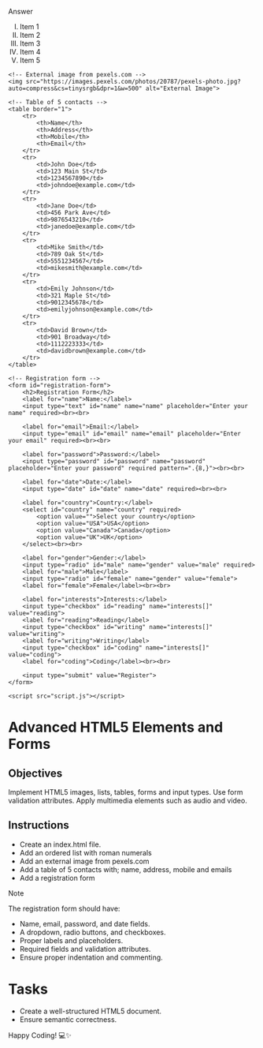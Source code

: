 Answer

<!-- index.html -->

<!DOCTYPE html>
<html lang="en">
<head>
    <meta charset="UTF-8">
    <meta name="viewport" content="width=device-width, initial-scale=1.0">
    <title>Registration Page</title>
    <link rel="stylesheet" href="styles.css">
</head>
<body>
    <!-- Ordered list with roman numerals -->
    <ol type="I">
        <li>Item 1</li>
        <li>Item 2</li>
        <li>Item 3</li>
        <li>Item 4</li>
        <li>Item 5</li>
    </ol>

    <!-- External image from pexels.com -->
    <img src="https://images.pexels.com/photos/20787/pexels-photo.jpg?auto=compress&cs=tinysrgb&dpr=1&w=500" alt="External Image">

    <!-- Table of 5 contacts -->
    <table border="1">
        <tr>
            <th>Name</th>
            <th>Address</th>
            <th>Mobile</th>
            <th>Email</th>
        </tr>
        <tr>
            <td>John Doe</td>
            <td>123 Main St</td>
            <td>1234567890</td>
            <td>johndoe@example.com</td>
        </tr>
        <tr>
            <td>Jane Doe</td>
            <td>456 Park Ave</td>
            <td>9876543210</td>
            <td>janedoe@example.com</td>
        </tr>
        <tr>
            <td>Mike Smith</td>
            <td>789 Oak St</td>
            <td>5551234567</td>
            <td>mikesmith@example.com</td>
        </tr>
        <tr>
            <td>Emily Johnson</td>
            <td>321 Maple St</td>
            <td>9012345678</td>
            <td>emilyjohnson@example.com</td>
        </tr>
        <tr>
            <td>David Brown</td>
            <td>901 Broadway</td>
            <td>1112223333</td>
            <td>davidbrown@example.com</td>
        </tr>
    </table>

    <!-- Registration form -->
    <form id="registration-form">
        <h2>Registration Form</h2>
        <label for="name">Name:</label>
        <input type="text" id="name" name="name" placeholder="Enter your name" required><br><br>
        
        <label for="email">Email:</label>
        <input type="email" id="email" name="email" placeholder="Enter your email" required><br><br>
        
        <label for="password">Password:</label>
        <input type="password" id="password" name="password" placeholder="Enter your password" required pattern=".{8,}"><br><br>
        
        <label for="date">Date:</label>
        <input type="date" id="date" name="date" required><br><br>
        
        <label for="country">Country:</label>
        <select id="country" name="country" required>
            <option value="">Select your country</option>
            <option value="USA">USA</option>
            <option value="Canada">Canada</option>
            <option value="UK">UK</option>
        </select><br><br>
        
        <label for="gender">Gender:</label>
        <input type="radio" id="male" name="gender" value="male" required>
        <label for="male">Male</label>
        <input type="radio" id="female" name="gender" value="female">
        <label for="female">Female</label><br><br>
        
        <label for="interests">Interests:</label>
        <input type="checkbox" id="reading" name="interests[]" value="reading">
        <label for="reading">Reading</label>
        <input type="checkbox" id="writing" name="interests[]" value="writing">
        <label for="writing">Writing</label>
        <input type="checkbox" id="coding" name="interests[]" value="coding">
        <label for="coding">Coding</label><br><br>
        
        <input type="submit" value="Register">
    </form>

    <script src="script.js"></script>
</body>
</html>





# Advanced HTML5 Elements and Forms

## Objectives
Implement HTML5 images, lists, tables, forms and input types.
Use form validation attributes.
Apply multimedia elements such as audio and video.

## Instructions

- Create an index.html file.
- Add an ordered list with roman numerals
- Add an external image from pexels.com
- Add a table of 5 contacts with; name, address, mobile and emails
- Add a registration form

>[!NOTE]
>  The registration form should have:
>- Name, email, password, and date fields.
>- A dropdown, radio buttons, and checkboxes.
>- Proper labels and placeholders.
>- Required fields and validation attributes.
>- Ensure proper indentation and commenting.
 
# Tasks
- Create a well-structured HTML5 document.
- Ensure semantic correctness.

Happy Coding! 💻✨







